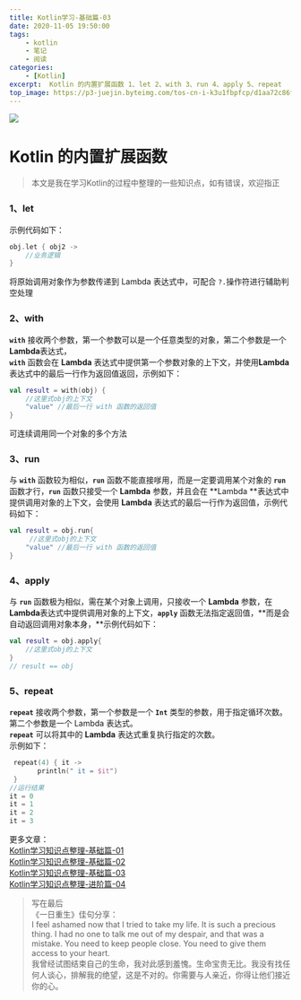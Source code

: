 ```yaml
---
title: Kotlin学习-基础篇-03
date: 2020-11-05 19:50:00
tags:
    - kotlin
    - 笔记
    - 阅读
categories: 
    - [Kotlin]
excerpt:  Kotlin 的内置扩展函数 1、let 2、with 3、run 4、apply 5、repeat
top_image: https://p3-juejin.byteimg.com/tos-cn-i-k3u1fbpfcp/d1aa72c86f8849039b9b4d4c87cf1bf2~tplv-k3u1fbpfcp-watermark.image
---
```

![](https://p3-juejin.byteimg.com/tos-cn-i-k3u1fbpfcp/d1aa72c86f8849039b9b4d4c87cf1bf2~tplv-k3u1fbpfcp-watermark.image)
# Kotlin 的内置扩展函数
>本文是我在学习Kotlin的过程中整理的一些知识点，如有错误，欢迎指正
### 1、let

示例代码如下：
```kotlin
obj.let { obj2 ->
    //业务逻辑
}
```
将原始调用对象作为参数传递到 Lambda 表达式中，可配合 `?.`操作符进行辅助判空处理

### 2、with

**`with`** 接收两个参数，第一个参数可以是一个任意类型的对象，第二个参数是一个**Lambda**表达式，  
**`with`** 函数会在 **Lambda** 表达式中提供第一个参数对象的上下文，并使用**Lambda**表达式中的最后一行作为返回值返回，示例如下：

```kotlin
val result = with(obj) {
    //这里式obj的上下文
    "value" //最后一行 with 函数的返回值
}
```
可连续调用同一个对象的多个方法

### 3、run

与 **`with`** 函数较为相似，**`run`** 函数不能直接嗲用，而是一定要调用某个对象的 **`run`** 函数才行，**`run`** 函数只接受一个 **Lambda** 参数，并且会在 **Lambda **表达式中提供调用对象的上下文，会使用 **Lambda** 表达式的最后一行作为返回值，示例代码如下：

```kotlin
val result = obj.run{
     //这里式obj的上下文
    "value" //最后一行 with 函数的返回值
}
```

### 4、apply

与 **`run`** 函数极为相似，需在某个对象上调用，只接收一个 **Lambda** 参数，在**Lambda**表达式中提供调用对象的上下文，**`apply`** 函数无法指定返回值，**而是会自动返回调用对象本身，**示例代码如下：

```kotlin
val result = obj.apply{
    //这里式obj的上下文
}
// result == obj
```

### 5、repeat

**`repeat`** 接收两个参数，第一个参数是一个 **`Int`** 类型的参数，用于指定循环次数。第二个参数是一个 Lambda 表达式。  
**`repeat`** 可以将其中的 **Lambda** 表达式重复执行指定的次数。  
示例如下：

```kotlin
 repeat(4) { it ->
       println(" it = $it")
 }
//运行结果
it = 0
it = 1
it = 2
it = 3
```
更多文章：  
[Kotlin学习知识点整理-基础篇-01](https://juejin.im/post/6891231633702125576)  
[Kotlin学习知识点整理-基础篇-02](https://juejin.im/post/6891260438219227143)  
[Kotlin学习知识点整理-基础篇-03](https://juejin.im/post/6891621855204786184)  
[Kotlin学习知识点整理-进阶篇-04](https://juejin.im/post/6892393981695819789)
>写在最后  
>《一日重生》佳句分享：  
>I feel ashamed now that I tried to take my life. It is such a precious thing. I had no one to talk me out of my despair, and that was a mistake. You need to keep people close. You need to give them access to your heart.  
>我曾经试图结束自己的生命，我对此感到羞愧。生命宝贵无比。我没有找任何人谈心，排解我的绝望，这是不对的。你需要与人亲近，你得让他们接近你的心。

